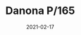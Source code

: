 ---
title: "Danona P/165"
image_primary: "img/DANONA_Pie_1.jpg"
description: "Danona%20is%20the%20collection%20which%20best%20has%20been%20adapted%20to%20the%20changes%20in%20Bover.%20It%20has%20been%20present%20from%20the%20very%20beginning%2C%20a%20contemporaneous%20and%20timeless%20product%20adaptable%20to%20any%20environment.%20Danona%20is%20a%20product%20which%20can%20be%20customized%20and%20has%20a%20good%20quality-price%20balance."
designer: "Joana Bover"
tags: 
  - "Bover"
  - "Indoor"
  - "Table"
  - "Pendant"
  - "Floor"
  - "Indoor Lamps"
href: "https://www.bover.es/en/lamp/danona-pie/"
category: "indoor-lamps"
subtitle: ""
manufacturer: "Bover"
slug: "/manufacturers/bover/indoor-lamps/joana-bover-danona-p-165"
date: "2021-02-17"
---
